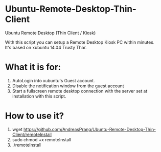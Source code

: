 Ubuntu-Remote-Desktop-Thin-Client
=================================

Ubuntu Remote Desktop (Thin Client / Kiosk)

With this script you can setup a Remote Desktop Kiosk PC within minutes.
It's based on xubuntu 14.04 Trusty Thar.

# What it is for:
1. AutoLogin into xubuntu's Guest account.
2. Disable the notification window from the guest account
3. Start a fullscreen remote desktop connection with the server set at installation with this script.

# How to use it?
1. wget https://github.com/AndreasPrang/Ubuntu-Remote-Desktop-Thin-Client/remoteInstall
2. sudo chmod +x remoteInstall
3. ./remoteInstall